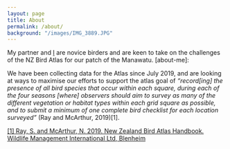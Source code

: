 ```yaml
---
layout: page
title: About
permalink: /about/
background: "/images/IMG_3889.JPG"
---
```


My partner and [I](https://ebird.org/atlasnz/profile/MTQwMDcyNQ "About me") are novice birders and are keen to take on the challenges of the NZ Bird Atlas for our patch of the Manawatu. 
[about-me]:      

We have been collecting data for the Atlas since July 2019, and are looking at ways to maximise our efforts to support the atlas goal of *“record[ing] the presence of all bird species that occur within each square, during each of the four seasons [where] observers should aim to survey as many of the different vegetation or habitat types within each grid square as possible, and to submit a minimum of one complete bird checklist for each location surveyed”* (Ray and McArthur, 2019)[1].

[[1] Ray, S. and McArthur, N. 2019. New Zealand Bird Atlas Handbook. Wildlife Management International Ltd, Blenheim](https://birdatlas.co.nz/assets/0ee293e775/New-Zealand-Bird-Atlas-Handbook-version-1.pdf "PDF Handbook")

